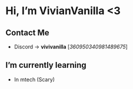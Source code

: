# Hi, I’m VivianVanilla <3
## Contact Me
- Discord -> **vivivanilla** [*360950340981489675*]
## I’m currently learning
  - In mtech (Scary)

<!--- hi :)
--->
